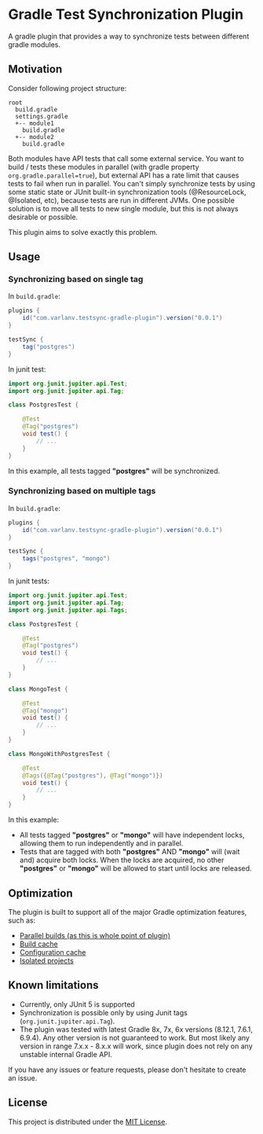 # Gradle Test Synchronization Plugin

A gradle plugin that provides a way to synchronize tests between different gradle modules.

## Motivation

Consider following project structure:

```
root
  build.gradle
  settings.gradle
  +-- module1
    build.gradle
  +-- module2
    build.gradle
```

Both modules have API tests that call some external service.
You want to build / tests these modules in parallel (with gradle property `org.gradle.parallel=true`),
but external API has a rate limit that causes tests to fail when run in parallel.
You can't simply synchronize tests by using some static state or JUnit built-in synchronization tools (@ResourceLock, @Isolated, etc), because tests are run in different JVMs.
One possible solution is to move all tests to new single module, but this is not always desirable or possible.

This plugin aims to solve exactly this problem.

## Usage

### Synchronizing based on single tag

In `build.gradle`:
```groovy
plugins {
    id("com.varlanv.testsync-gradle-plugin").version("0.0.1")
}

testSync {
    tag("postgres")
}
```

In junit test:
```java
import org.junit.jupiter.api.Test;
import org.junit.jupiter.api.Tag;

class PostgresTest {

    @Test
    @Tag("postgres")
    void test() {
        // ...
    }
}

```
In this example, all tests tagged **"postgres"** will be synchronized.

### Synchronizing based on multiple tags

In `build.gradle`:
```groovy
plugins {
    id("com.varlanv.testsync-gradle-plugin").version("0.0.1")    
}

testSync {
    tags("postgres", "mongo")
}
```

In junit tests:
```java
import org.junit.jupiter.api.Test;
import org.junit.jupiter.api.Tag;
import org.junit.jupiter.api.Tags;

class PostgresTest {

    @Test
    @Tag("postgres")
    void test() {
        // ...
    }
}

class MongoTest {

    @Test
    @Tag("mongo")
    void test() {
        // ...
    }
}

class MongoWithPostgresTest {

    @Test
    @Tags({@Tag("postgres"), @Tag("mongo")})
    void test() {
        // ...
    }
}
```
In this example:
- All tests tagged **"postgres"** or **"mongo"** will have independent locks, allowing them to run independently and in parallel.
- Tests that are tagged with both **"postgres"** AND **"mongo"** will (wait and) acquire both locks. When the locks are acquired, no other
**"postgres"** or **"mongo"** will be allowed to start until locks are released.

## Optimization
The plugin is built to support all of the major Gradle optimization features, such as:
* [Parallel builds (as this is whole point of plugin)](https://docs.gradle.org/current/userguide/performance.html#parallel_execution)
* [Build cache](https://docs.gradle.org/current/userguide/build_cache.html)
* [Configuration cache](https://docs.gradle.org/current/userguide/configuration_cache.html)
* [Isolated projects](https://docs.gradle.org/current/userguide/isolated_projects.html)

## Known limitations

- Currently, only JUnit 5 is supported
- Synchronization is possible only by using Junit tags (`org.junit.jupiter.api.Tag`).
- The plugin was tested with latest Gradle 8x, 7x, 6x versions (8.12.1, 7.6.1, 6.9.4). Any other version is not
  guaranteed to work. But most likely any version in range 7.x.x - 8.x.x will work, since plugin does not rely on any unstable internal Gradle API.

If you have any issues or feature requests, please don't hesitate to create an issue.

## License

This project is distributed under the [MIT License](LICENSE).
